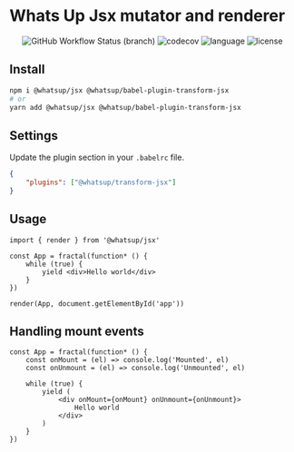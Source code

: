 # Whats Up Jsx mutator and renderer

<div align="center">
<img src="https://img.shields.io/github/workflow/status/whatsup/jsx/Node.js%20CI/master" alt="GitHub Workflow Status (branch)" />
<img src="https://img.shields.io/codecov/c/github/whatsup/jsx" alt="codecov" />
<img src="https://img.shields.io/github/languages/top/whatsup/jsx" alt="language" />
<img src="https://img.shields.io/npm/l/@whatsup/jsx" alt="license" />  
</div>

## Install

```bash
npm i @whatsup/jsx @whatsup/babel-plugin-transform-jsx
# or
yarn add @whatsup/jsx @whatsup/babel-plugin-transform-jsx
```

## Settings

Update the plugin section in your `.babelrc` file.

```json
{
    "plugins": ["@whatsup/transform-jsx"]
}
```

## Usage

```tsx
import { render } from '@whatsup/jsx'

const App = fractal(function* () {
    while (true) {
        yield <div>Hello world</div>
    }
})

render(App, document.getElementById('app'))
```

## Handling mount events

```tsx
const App = fractal(function* () {
    const onMount = (el) => console.log('Mounted', el)
    const onUnmount = (el) => console.log('Unmounted', el)

    while (true) {
        yield (
            <div onMount={onMount} onUnmount={onUnmount}>
                Hello world
            </div>
        )
    }
})
```
